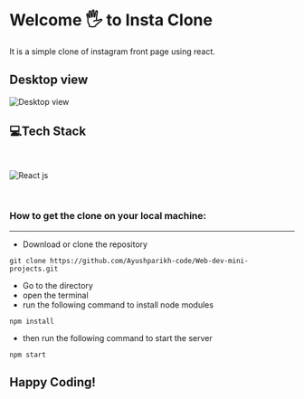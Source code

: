 # Welcome 🖐 to Insta Clone
It is a simple clone of instagram front page using react.

## Desktop view
![Desktop view](../images/instaclone.png)

## 💻Tech Stack
<br>

![React js](https://img.shields.io/badge/reactjs%20-%23E34F26.svg?&style=for-the-badge&logo=reactjs&logoColor=white)


<br>

### How to get the clone on your local machine:

---

- Download or clone the repository

```
git clone https://github.com/Ayushparikh-code/Web-dev-mini-projects.git
```

- Go to the directory
- open the terminal 
- run the following command to install node modules
```
npm install
```
- then run the following command to start the server
```
npm start
```


## Happy Coding!